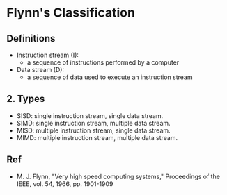 # Flynn's Classification

## Definitions
-  Instruction stream (I): 
    - a sequence of instructions performed by a computer
-  Data stream (D): 
    - a sequence of data used to execute an instruction stream

## 2. Types

- SISD: single instruction stream, single data stream.
- SIMD: single instruction stream, multiple data stream.
- MISD: multiple instruction stream, single data stream.
- MIMD: multiple instruction stream, multiple data stream.

## Ref 
- M. J. Flynn, "Very high speed computing systems," Proceedings of the IEEE, vol. 54, 1966, pp. 1901-1909
